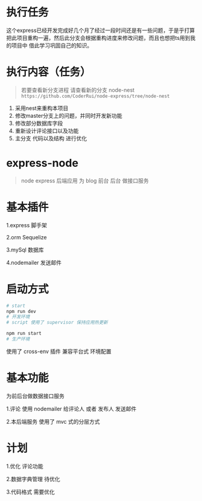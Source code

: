# 执行任务
这个express已经开发完成好几个月了经过一段时间还是有一些问题，于是乎打算把此项目重构一遍，然后此分支会根据重构进度来修改问题，而且也想把ts用到我的项目中 借此学习巩固自己的知识。

# 执行内容（任务）
> 若要查看新分支进程 请查看新的分支 node-nest `https://github.com/CoderRui/node-express/tree/node-nest`
1. 采用nest来重构本项目
2. 修改master分支上的问题，并同时开发新功能
3. 修改部分数据库字段
4. 重新设计评论接口以及功能
5. 主分支 代码以及结构 进行优化

# express-node
> node express 后端应用 为 blog 前台 后台 做接口服务

# 基本插件 
1.express 脚手架

2.orm Sequelize

3.mySql 数据库

4.nodemailer 发送邮件


# 启动方式
``` bash
# start
npm run dev
# 开发环境
# script 使用了 supervisor 保持应用热更新

npm run start
# 生产环境
```
使用了 cross-env 插件 兼容平台式 环境配置 

# 基本功能

为前后台做数据接口服务

1.评论 使用 nodemailer 给评论人 或者 发布人 发送邮件

2.本后端服务 使用了 mvc 式的分层方式

# 计划

1.优化 评论功能 

2.数据字典管理 待优化 

3.代码格式 需要优化